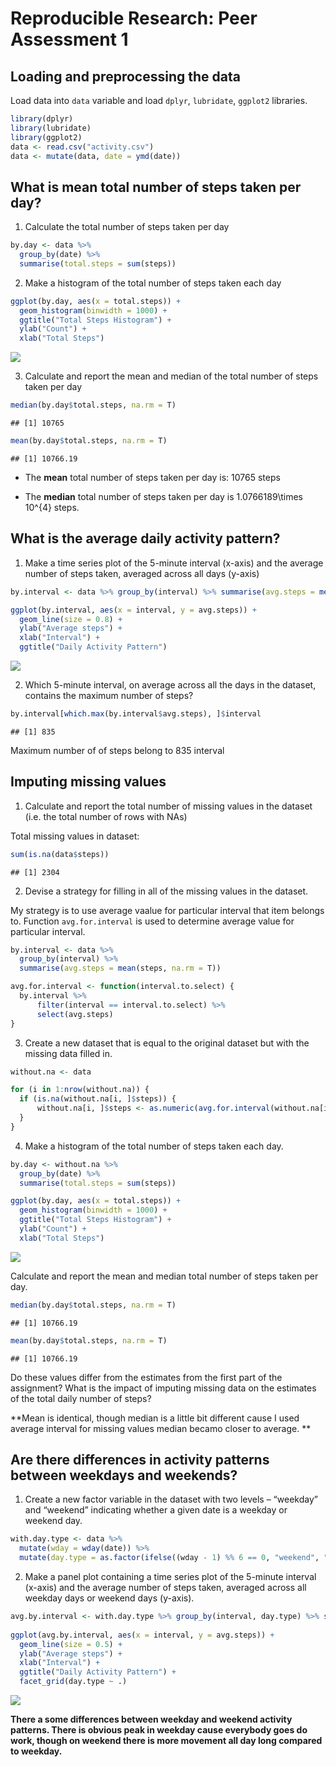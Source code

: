 # Reproducible Research: Peer Assessment 1


## Loading and preprocessing the data

Load data into `data` variable and load `dplyr`, `lubridate`, `ggplot2` libraries.


```r
library(dplyr)
library(lubridate)
library(ggplot2)
data <- read.csv("activity.csv")
data <- mutate(data, date = ymd(date))
```


## What is mean total number of steps taken per day?

1. Calculate the total number of steps taken per day


```r
by.day <- data %>% 
  group_by(date) %>%
  summarise(total.steps = sum(steps))
```

2. Make a histogram of the total number of steps taken each day

```r
ggplot(by.day, aes(x = total.steps)) +
  geom_histogram(binwidth = 1000) +
  ggtitle("Total Steps Histogram") +
  ylab("Count") +
  xlab("Total Steps")
```

![](PA1_template_files/figure-html/unnamed-chunk-3-1.png) 

3. Calculate and report the mean and median of the total number of steps taken per day


```r
median(by.day$total.steps, na.rm = T)
```

```
## [1] 10765
```

```r
mean(by.day$total.steps, na.rm = T)
```

```
## [1] 10766.19
```
 
 * The **mean** total number of steps taken per day is:
  10765 steps
  
 * The **median** total number of steps taken per day is 
    1.0766189\times 10^{4} steps.

## What is the average daily activity pattern?

1. Make a time series plot of the 5-minute interval (x-axis) and the average number of steps taken, averaged across all days (y-axis)

```r
by.interval <- data %>% group_by(interval) %>% summarise(avg.steps = mean(steps, na.rm = T))

ggplot(by.interval, aes(x = interval, y = avg.steps)) +
  geom_line(size = 0.8) +
  ylab("Average steps") +
  xlab("Interval") +
  ggtitle("Daily Activity Pattern")
```

![](PA1_template_files/figure-html/unnamed-chunk-5-1.png) 

2. Which 5-minute interval, on average across all the days in the dataset, contains the maximum number of steps?


```r
by.interval[which.max(by.interval$avg.steps), ]$interval
```

```
## [1] 835
```

Maximum number of of steps belong to 835 interval

## Imputing missing values

1. Calculate and report the total number of missing values in the dataset (i.e. the total number of rows with NAs)

Total missing values in dataset:


```r
sum(is.na(data$steps))
```

```
## [1] 2304
```

2. Devise a strategy for filling in all of the missing values in the dataset.

My strategy is to use average vaalue for particular interval that item belongs to. Function `avg.for.interval` is used to determine average value for particular interval.



```r
by.interval <- data %>%
  group_by(interval) %>%
  summarise(avg.steps = mean(steps, na.rm = T))

avg.for.interval <- function(interval.to.select) { 
  by.interval %>%
      filter(interval == interval.to.select) %>%
      select(avg.steps)
}
```

3. Create a new dataset that is equal to the original dataset but with the missing data filled in.


```r
without.na <- data

for (i in 1:nrow(without.na)) {
  if (is.na(without.na[i, ]$steps)) {
      without.na[i, ]$steps <- as.numeric(avg.for.interval(without.na[i, ]$interval))
  }
}
```

4. Make a histogram of the total number of steps taken each day.


```r
by.day <- without.na %>%
  group_by(date) %>%
  summarise(total.steps = sum(steps))

ggplot(by.day, aes(x = total.steps)) +
  geom_histogram(binwidth = 1000) +
  ggtitle("Total Steps Histogram") +
  ylab("Count") +
  xlab("Total Steps")
```

![](PA1_template_files/figure-html/unnamed-chunk-10-1.png) 

Calculate and report the mean and median total number of steps taken per day.


```r
median(by.day$total.steps, na.rm = T)
```

```
## [1] 10766.19
```

```r
mean(by.day$total.steps, na.rm = T)
```

```
## [1] 10766.19
```

Do these values differ from the estimates from the first part of the assignment? What is the impact of imputing missing data on the estimates of the total daily number of steps?

**Mean is identical, though median is a little bit different cause I used average interval for missing values median becamo closer to average. **


## Are there differences in activity patterns between weekdays and weekends?

1. Create a new factor variable in the dataset with two levels – “weekday” and “weekend” indicating whether a given date is a weekday or weekend day.


```r
with.day.type <- data %>% 
  mutate(wday = wday(date)) %>% 
  mutate(day.type = as.factor(ifelse((wday - 1) %% 6 == 0, "weekend", "weekday")))
```

2. Make a panel plot containing a time series plot of the 5-minute interval (x-axis) and the average number of steps taken, averaged across all weekday days or weekend days (y-axis). 


```r
avg.by.interval <- with.day.type %>% group_by(interval, day.type) %>% summarise(avg.steps = mean(steps, na.rm = T))
 
ggplot(avg.by.interval, aes(x = interval, y = avg.steps)) +
  geom_line(size = 0.5) +
  ylab("Average steps") +
  xlab("Interval") +
  ggtitle("Daily Activity Pattern") +
  facet_grid(day.type ~ .)
```

![](PA1_template_files/figure-html/unnamed-chunk-13-1.png) 

**There a some differences between weekday and weekend activity patterns. There is obvious peak in weekday cause everybody goes do work, though on weekend there is more movement all day long compared to weekday.**

